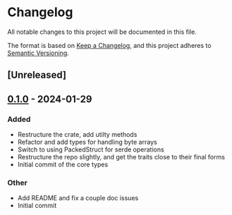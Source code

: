 # Changelog
All notable changes to this project will be documented in this file.

The format is based on [Keep a Changelog](https://keepachangelog.com/en/1.0.0/),
and this project adheres to [Semantic Versioning](https://semver.org/spec/v2.0.0.html).

## [Unreleased]

## [0.1.0](https://github.com/BroderickCarlin/regiface/releases/tag/v0.1.0) - 2024-01-29

### Added
- Restructure the crate, add utilty methods
- Refactor and add types for handling byte arrays
- Switch to using PackedStruct for serde operations
- Restructure the repo slightly, and get the traits close to their final forms
- Initial commit of the core types

### Other
- Add README and fix a couple doc issues
- Initial commit
